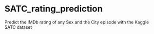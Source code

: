 # SATC_rating_prediction

Predict the IMDb rating of any Sex and the City episode with the Kaggle SATC dataset